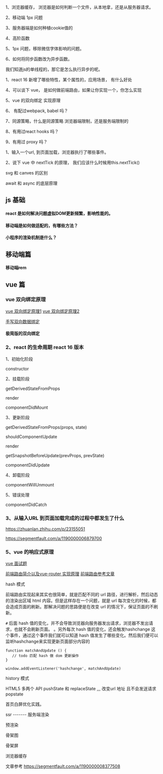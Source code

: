 
1、浏览器缓存， 浏览器是如何判断一个文件，从本地拿，还是从服务器请求。

2、移动端 1px 问题

3、服务器端是如何种植cookie值的

4、高阶函数

5、1px 问题，移除微信字体影响的问题。

6、如何将同步函数改为异步函数。

我们知道js的单线程的，那它是怎么执行异步的呢。

1、react 16 新增了哪些特性，某个属性的，应用场景， 有什么好处

4、可以谈下 vue， 是如何做前端路由，如果让你实现一个，你怎么实现

5、vue 的双向绑定 实现原理

6、 有配过webpack, babel 吗？

7、同源策略，什么是同源策略 浏览器端限制，还是服务端限制的

8、有用过react hooks 吗？

9、有用过 proxy 吗？

1、输入一个url, 到页面加载，浏览器执行了哪些事件。

2、说下 vue 中 nextTick 的原理， 我们应该什么时候用this.nextTick()

svg 和 canves 的区别

await 和 async 的底层原理

## js 基础

#### react 是如何解决问题虚拟DOM更新频繁，影响性能的。

#### 移动端是如何做适配的，有哪些方法？

#### 小程序的渲染机制是什么？

## 移动端篇

#### 移动端rem 

## vue 篇

### vue 双向绑定原理

[vue 双向绑定原理1](https://www.zhihu.com/search?type=content&q=vue%20%E5%8F%8C%E5%90%91%E7%BB%91%E5%AE%9A%E5%8E%9F%E7%90%86)
[vue 双向绑定原理2](https://zhuanlan.zhihu.com/p/78276361)

[手写双向数据绑定](https://juejin.im/post/5acc17cb51882555745a03f8)

#### 极简版的双向绑定

### 2、react 的生命周期  react 16 版本

1、初始化阶段

constructor

2、挂载阶段

getDerivedStateFromProps

render

componentDidMount

3、更新阶段

getDerivedStateFromProps(props, state)

shouldComponentUpdate

render

getSnapshotBeforeUpdate(prevProps, prevState)

componentDidUpdate

4、卸载阶段

componentWillUnmount

5、错误处理

componentDidCatch

### 3、从输入URL 到页面加载完成的过程中都发生了什么

https://zhuanlan.zhihu.com/p/23155051

https://segmentfault.com/a/1190000006879700


### 5、vue 的响应式原理

[vue 面试题](https://www.zhihu.com/search?type=content&q=vue)


[前端路由简介以及vue-router 实现原理](https://zhuanlan.zhihu.com/p/37730038)
[前端路由参考文章](https://github.com/webfansplz/article/issues/1)

hash 模式

前端路由实现起来其实也很简单，就是匹配不同的 url 路径，进行解析，然后动态的渲染出区域 html 内容。但是这样存在一个问题，就是 url 每次变化的时候，都会造成页面的刷新。那解决问题的思路便是在改变 url 的情况下，保证页面的不刷新。


`#` 后面 hash 值的变化，并不会导致浏览器向服务器发出请求，浏览器不发出请求，也就不会刷新页面。
。另外每次 hash 值的变化，还会触发hashchange 这个事件，通过这个事件我们就可以知道 hash 值发生了哪些变化。然后我们便可以监听hashchange来实现更新页面部分内容的

```
function matchAndUpdate () {
   // todo 匹配 hash 做 dom 更新操作
}

window.addEventListener('hashchange', matchAndUpdate)
```

history 模式

HTML5 多两个 API pushState 和 replaceState ,,, 改变url 地址 且不会发送请求 popstate


首页白屏优化实践。

ssr ------- 服务端渲染

预渲染 

骨架图

骨架屏

浏览器缓存

文章参考
https://segmentfault.com/a/1190000008377508
